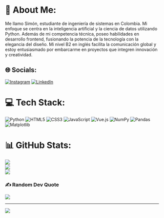 # 💫 About Me:
Me llamo Simón, estudiante de ingeniería de sistemas en Colombia. Mi enfoque se centra en la inteligencia artificial y la ciencia de datos utilizando Python. Además de mi competencia técnica, poseo habilidades en desarrollo frontend, fusionando la potencia de la tecnología con la elegancia del diseño. Mi nivel B2 en inglés facilita la comunicación global y estoy entusiasmado por embarcarme en proyectos que integren innovación y creatividad.


## 🌐 Socials:
[![Instagram](https://img.shields.io/badge/Instagram-%23E4405F.svg?logo=Instagram&logoColor=white)](https://instagram.com/simonzf) [![LinkedIn](https://img.shields.io/badge/LinkedIn-%230077B5.svg?logo=linkedin&logoColor=white)](https://linkedin.com/in/simon-zapata-326067169/) 

# 💻 Tech Stack:
![Python](https://img.shields.io/badge/python-3670A0?style=flat&logo=python&logoColor=ffdd54) ![HTML5](https://img.shields.io/badge/html5-%23E34F26.svg?style=flat&logo=html5&logoColor=white) ![CSS3](https://img.shields.io/badge/css3-%231572B6.svg?style=flat&logo=css3&logoColor=white) ![JavaScript](https://img.shields.io/badge/javascript-%23323330.svg?style=flat&logo=javascript&logoColor=%23F7DF1E) ![Vue.js](https://img.shields.io/badge/vue.js-%2335495e.svg?style=flat&logo=vuedotjs&logoColor=%234FC08D) ![NumPy](https://img.shields.io/badge/numpy-%23013243.svg?style=flat&logo=numpy&logoColor=white) ![Pandas](https://img.shields.io/badge/pandas-%23150458.svg?style=flat&logo=pandas&logoColor=white) ![Matplotlib](https://img.shields.io/badge/Matplotlib-%23ffffff.svg?style=flat&logo=Matplotlib&logoColor=black)
# 📊 GitHub Stats:
![](https://github-readme-stats.vercel.app/api?username=rockysaimon&theme=gotham&hide_border=false&include_all_commits=false&count_private=false)<br/>
![](https://github-readme-streak-stats.herokuapp.com/?user=rockysaimon&theme=gotham&hide_border=false)<br/>
![](https://github-readme-stats.vercel.app/api/top-langs/?username=rockysaimon&theme=gotham&hide_border=false&include_all_commits=false&count_private=false&layout=compact)

### ✍️ Random Dev Quote
![](https://quotes-github-readme.vercel.app/api?type=vetical&theme=dark)

---
[![](https://visitcount.itsvg.in/api?id=rockysaimon&icon=0&color=0)](https://visitcount.itsvg.in)

<!-- Proudly created with GPRM ( https://gprm.itsvg.in ) -->
